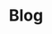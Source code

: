 ---
layout: post-index
title: Blog
name: blog
permalink: /tr/blog/
type: pages
lang: tr
version: 1
---